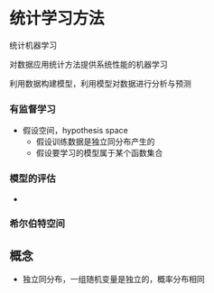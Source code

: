 # 统计学习方法

统计机器学习

对数据应用统计方法提供系统性能的机器学习

利用数据构建模型，利用模型对数据进行分析与预测

### 有监督学习

- 假设空间，hypothesis space
  - 假设训练数据是独立同分布产生的
  - 假设要学习的模型属于某个函数集合

### 模型的评估

- 

### 希尔伯特空间



## 概念

- 独立同分布，一组随机变量是独立的，概率分布相同

